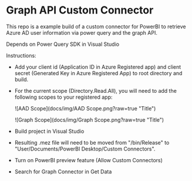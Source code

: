 # Graph API Custom Connector

This repo is a example build of a custom connector for PowerBI to retrieve Azure AD user information via power query and the graph API.

Depends on Power Query SDK in Visual Studio


Instructions:

 - Add your client id (Application ID in Azure Registered app) and client secret (Generated Key in Azure Registered App) to root directory and build.
 - For the current scope (Directory.Read.All), you will need to add the following scopes to your registered app:

    ![AAD Scope](docs/img/AAD Scope.png?raw=true "Title")
 
    ![Graph Scope](docs/img/Graph Scope.png?raw=true "Title")
 
 - Build project in Visual Studio
 - Resulting .mez file will need to be moved from "<project>/bin/Release" to "User/Documents/PowerBI Desktop/Custom Connectors". 
 - Turn on PowerBI preview feature (Allow Custom Connectors)
 - Search for Graph Connector in Get Data

